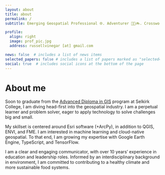 ```yaml
---
layout: about
title: about
permalink: /
subtitle: Emerging Geospatial Professional 🌐. Adventurer 🗻🎿🚲. Crossword Nerd 📰🖊.

profile:
  align: right
  image: prof_pic.jpg
  address: russellvinegar [at] gmail.com

news: false  # includes a list of news items
selected_papers: false # includes a list of papers marked as "selected={true}"
social: true  # includes social icons at the bottom of the page
---
```

# About me
Soon to graduate from the [Advanced Diploma in GIS](https://selkirk.ca/program/geographic-information-systems) program at Selkirk College, I am diving head-first into the geospatial industry. I am a perpetual learner and problem solver, eager to apply technology to solve challenges big and small.

My skillset is centered around Esri software (+ArcPy), in addition to QGIS, ENVI, and FME. I am interested in machine learning and cloud-native geospatial. To that end, I am growing my expertise with Google Earth Engine, TypeScript, and TensorFlow.

I am a clear and engaging communicator, with over 10 years’ experience in education and leadership roles. Informed by an interdisciplinary background in environment, I am committed to contributing to a healthy climate and more sustainable food systems.
